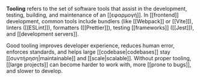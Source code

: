 **Tooling** refers to the set of software tools that assist in the development, testing, building, and maintenance of an [[εφαρμογή]]. In [[frontend]] development, common tools include bundlers (like [[Webpack]] or [[Vite]]), linters ([[ESLint]]), formatters ([[Prettier]]), testing [[frameworks]] ([[Jest]]), and [[development servers]].

Good tooling improves developer experience, reduces human error, enforces standards, and helps large [[codebase|codebases]] stay [[συντήρηση|maintainable]] and [[scale|scalable]]. Without proper tooling, [[large projects]] can become harder to work with, more [[prone to bugs]], and slower to develop.